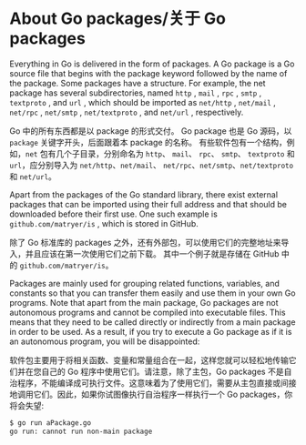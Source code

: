 # About Go packages/关于 Go packages

Everything in Go is delivered in the form of packages. A Go package is a Go source file that
begins with the package keyword followed by the name of the package. Some packages
have a structure. For example, the net package has several subdirectories, named `http` ,
`mail` , `rpc` , `smtp` , `textproto` , and `url` , which should be imported as `net/http` , `net/mail` ,
`net/rpc` , `net/smtp` , `net/textproto` , and `net/url` , respectively.

Go 中的所有东西都是以 package 的形式交付。 Go package 也是 Go 源码，以 `package` 关键字开头，后面跟着本 package 的名称。 有些软件包有一个结构，例如，`net` 包有几个子目录，分别命名为 `http`、 `mail`、 `rpc`、 `smtp`、 `textproto` 和 `url`，应分别导入为 `net/http`、`net/mail`、
`net/rpc`、`net/smtp`、`net/textproto` 和 `net/url`。

Apart from the packages of the Go standard library, there exist external packages that can
be imported using their full address and that should be downloaded before their first use.
One such example is `github.com/matryer/is` , which is stored in GitHub.

除了 Go 标准库的 packages 之外，还有外部包，可以使用它们的完整地址来导入，并且应该在第一次使用它们之前下载。 其中一个例子就是存储在 GitHub 中的 `github.com/matryer/is`。

Packages are mainly used for grouping related functions, variables, and constants so that
you can transfer them easily and use them in your own Go programs. Note that apart from
the main package, Go packages are not autonomous programs and cannot be compiled into
executable files. This means that they need to be called directly or indirectly from a main
package in order to be used. As a result, if you try to execute a Go package as if it is an
autonomous program, you will be disappointed:

软件包主要用于将相关函数、变量和常量组合在一起，这样您就可以轻松地传输它们并在您自己的 Go 程序中使用它们。请注意，除了主包，Go packages 不是自治程序，不能编译成可执行文件。这意味着为了使用它们，需要从主包直接或间接地调用它们。因此，如果你试图像执行自治程序一样执行一个 Go packages，你将会失望:

```sh
$ go run aPackage.go
go run: cannot run non-main package
```